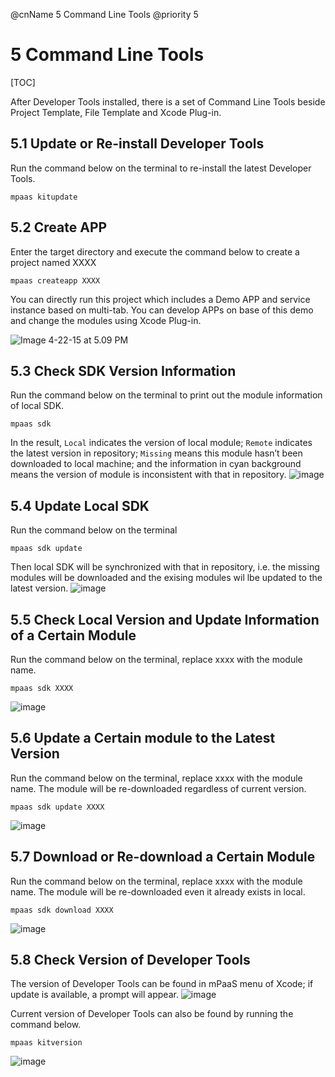@cnName 5 Command Line Tools
@priority 5

# 5 Command Line Tools

[TOC]

After Developer Tools installed, there is a set of Command Line Tools beside Project Template, File Template and Xcode Plug-in.

## 5.1 Update or Re-install Developer Tools

Run the command below on the terminal to re-install the latest Developer Tools.

```
mpaas kitupdate
```

## 5.2 Create APP

Enter the target directory and execute the command below to create a project named XXXX
```Shell
mpaas createapp XXXX
```

You can directly run this project which includes a Demo APP and service instance based on multi-tab. You can develop APPs on base of this demo and change the modules using Xcode Plug-in. 

![Image 4-22-15 at 5.09 PM](https://t.alipayobjects.com/images/rmsweb/T1Yo0fXdNXXXXXXXXX.jpg)

## 5.3 Check SDK Version Information

Run the command below on the terminal to print out the module information of local SDK.

```
mpaas sdk
```

In the result, `Local` indicates the version of local module; `Remote` indicates the latest version in repository; `Missing` means this module hasn’t been downloaded to local machine; and the information in cyan background means the version of module is inconsistent with that in repository.
![image](https://os.alipayobjects.com/rmsportal/DLuXQrDMFPoIIQW.png)


## 5.4 Update Local SDK

Run the command below on the terminal

```
mpaas sdk update	
```
Then local SDK will be synchronized with that in repository, i.e. the missing modules will be downloaded and the exising modules wil lbe updated to the latest version.
![image](https://os.alipayobjects.com/rmsportal/iwKVnIuIRKWsNsU.png)

## 5.5 Check Local Version and Update Information of a Certain Module

Run the command below on the terminal, replace xxxx with the module name.

```
mpaas sdk XXXX
```
![image](https://os.alipayobjects.com/rmsportal/NciODqQOwnLysDg.png)

## 5.6 Update a Certain module to the Latest Version

Run the command below on the terminal, replace xxxx with the module name. The  module will be re-downloaded regardless of current version.

```
mpaas sdk update XXXX
```
![image](https://os.alipayobjects.com/rmsportal/xKembRCaBDkjyTu.png)

## 5.7 Download or Re-download a Certain Module

Run the command below on the terminal, replace xxxx with the module name. The module will be re-downloaded even it already exists in local.

```
mpaas sdk download XXXX
```
![image](https://os.alipayobjects.com/rmsportal/kUlPNLSfbJxZfXa.png)

## 5.8 Check Version of Developer Tools

The version of Developer Tools can be found in mPaaS menu of Xcode; if update is available, a prompt will appear.
![image](https://os.alipayobjects.com/rmsportal/KprSmOoKgPAuegC.png)

Current version of Developer Tools can also be found by running the command below.

```
mpaas kitversion
```

![image](https://os.alipayobjects.com/rmsportal/qmHnxsERPKOWEZL.png)
